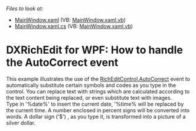 <!-- default file list -->
*Files to look at*:

* [MainWindow.xaml](./CS/MainWindow.xaml) (VB: [MainWindow.xaml.vb](./VB/MainWindow.xaml.vb))
* [MainWindow.xaml.cs](./CS/MainWindow.xaml.cs) (VB: [MainWindow.xaml.vb](./VB/MainWindow.xaml.vb))
<!-- default file list end -->
# DXRichEdit for WPF: How to handle the AutoCorrect event


<p>This example illustrates the use of the <u>RichEditControl.AutoCorrect</u> event to automatically substitute certain symbols and codes as you type in the control. You can replace text with strings which are calculated according to the text content being replaced, or even substitute text with images.<br />
Type in '%date%' to insert the current date, '%time% will be replaced by the current time. A number enclosed in percent signs will be converted into words. A dollar sign ('$') , as you type it, is transformed into a picture of a silver dollar.</p><br />


<br/>


